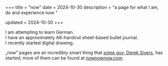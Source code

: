 +++
title = "now"
date = 2024-10-30
description = "a page for what I am, do and experience now "

updated = 2024-10-30
+++

I am attempting to learn German. \
I have an approximately A6-handcut sheet-based bullet journal. \
I recently started digital drawing.


„now“ pages are an incredibly smart thing that [some guy, Derek Sivers,](https://sive.rs) has started; more of them can be found at [nownownow.com](https://nownownow.com).
